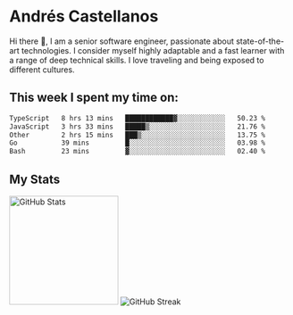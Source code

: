 # Andrés Castellanos

Hi there 👋, I am a senior software engineer, passionate about state-of-the-art technologies. I consider myself highly adaptable and a fast learner with a range of deep technical skills. I love traveling and being exposed to different cultures.

## This week I spent my time on:

<!--START_SECTION:waka-->

```txt
TypeScript   8 hrs 13 mins   ████████████▓░░░░░░░░░░░░   50.23 %
JavaScript   3 hrs 33 mins   █████▒░░░░░░░░░░░░░░░░░░░   21.76 %
Other        2 hrs 15 mins   ███▒░░░░░░░░░░░░░░░░░░░░░   13.75 %
Go           39 mins         █░░░░░░░░░░░░░░░░░░░░░░░░   03.98 %
Bash         23 mins         ▓░░░░░░░░░░░░░░░░░░░░░░░░   02.40 %
```

<!--END_SECTION:waka-->

## My Stats

<img height="195" src="https://github-readme-stats.vercel.app/api?username=andrescv&show_icons=true&theme=onedark&hide_border=true&card_width=495" alt="GitHub Stats" />

<img src="https://streak-stats.demolab.com?user=andrescv&theme=one-dark-pro&hide_border=true" alt="GitHub Streak" />
